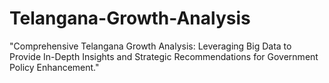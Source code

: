 # Telangana-Growth-Analysis
"Comprehensive Telangana Growth Analysis: Leveraging Big Data to Provide In-Depth Insights and Strategic Recommendations for Government Policy Enhancement."
